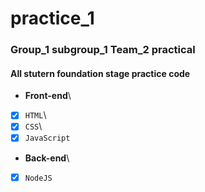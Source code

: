 # practice_1
### Group_1 subgroup_1 Team_2 practical
#### All stutern foundation stage practice code
* **Front-end**\
- [x] ```HTML```\
- [x] ```CSS```\
- [x] ```JavaScript```

* **Back-end**\
- [x] ```NodeJS```
